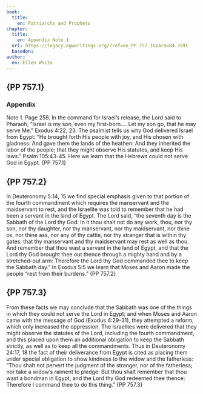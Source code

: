 ```yaml
---
book:
  title:
    en: Patriarchs and Prophets
chapter:
  title:
    en: Appendix Note 1
  url: https://legacy.egwwritings.org/?ref=en_PP.757.1&para=84.3591
  basedon: 
author:
  en: Ellen White
---
```


## {PP 757.1}

### Appendix

Note 1. Page 258. In the command for Israel’s release, the Lord said to Pharaoh, “Israel is my son, even my first-born.... Let my son go, that he may serve Me.” Exodus 4:22, 23. The psalmist tells us why God delivered Israel from Egypt: “He brought forth His people with joy, and His chosen with gladness: And gave them the lands of the heathen: And they inherited the labor of the people; that they might observe His statutes, and keep His laws.” Psalm 105:43-45. Here we learn that the Hebrews could not serve God in Egypt. {PP 757.1}

## {PP 757.2}

In Deuteronomy 5:14, 15 we find special emphasis given to that portion of the fourth commandment which requires the manservant and the maidservant to rest, and the Israelite was told to remember that he had been a servant in the land of Egypt. The Lord said, “the seventh day is the Sabbath of the Lord thy God: In it thou shalt not do any work, thou, nor thy son, nor thy daughter, nor thy manservant, nor thy maidservant, nor thine ox, nor thine ass, nor any of thy cattle, nor thy stranger that is within thy gates; that thy manservant and thy maidservant may rest as well as thou. And remember that thou wast a servant in the land of Egypt, and that the Lord thy God brought thee out thence through a mighty hand and by a stretched-out arm: Therefore the Lord thy God commanded thee to keep the Sabbath day.” In Exodus 5:5 we learn that Moses and Aaron made the people “rest from their burdens.” {PP 757.2}

## {PP 757.3}

From these facts we may conclude that the Sabbath was one of the things in which they could not serve the Lord in Egypt; and when Moses and Aaron came with the message of God (Exodus 4:29-31), they attempted a reform, which only increased the oppression. The Israelites were delivered that they might observe the statutes of the Lord, including the fourth commandment, and this placed upon them an additional obligation to keep the Sabbath strictly, as well as to keep all the commandments. Thus in Deuteronomy 24:17, 18 the fact of their deliverance from Egypt is cited as placing them under special obligation to show kindness to the widow and the fatherless: “Thou shalt not pervert the judgment of the stranger, nor of the fatherless; nor take a widow’s raiment to pledge: But thou shalt remember that thou wast a bondman in Egypt, and the Lord thy God redeemed thee thence: Therefore I command thee to do this thing.” {PP 757.3}
